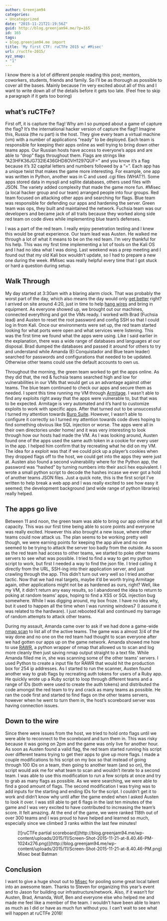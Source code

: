 ```yaml
---
author: Greenjam94
categories:
- Uncategorized
date: "2015-11-21T21:19:56Z"
guid: http://blog.greenjam94.me/?p=165
id: 165
tags:
- blog.greenjam94.me import
title: 'My first CTF: ruCTFe 2015 w/ #Misec'
url: /ructfe-2015/
xyz_smap:
- "1"
---
```


I know there is a lot of different people reading this post; mentors, coworkers, students, friends and family. So I’ll be as thorough as possible to cover all the bases. Mainly because I’m very excited about all of this and I want to write down all of the details before it gets too late. (Feel free to skip a paragraph if it gets too boring)

## what’s ruCTFe?

First off, it is capture the flag! Why am I so pumped about a game of capture the flag? It’s the international hacker version of capture the flag!! Imagine this, Russia (the ru part) is the host. They give every team a virtual machine (vm) with a number of applications “ready” to be deployed. Each team is responsible for keeping their apps online as well trying to bring down other teams apps. Our Russian hosts have access to everyone’s apps and are able to “drop” flags throughout them. Flags are strings like “A23HFK36JG732IE436GHD8OVH1297QUF=” and you know it’s a flag because it’s 32 capital letters and numbers followed by a “=”. Each app has a unique twist that makes the game more interesting. For example, one app was written in Python, another was in C and used .cgi files (WHAT?). Some apps stored data in mysqli and sqllite databases, others used files with JSON. The variety added complexity that made the game more fun. #Misec (a local hacker group and our team) arranged people into four groups. Red team focused on attacking other apps and searching for flags. Blue team was responsible for defending our apps and hardening the server. Green team was ops, they built and maintained the network. Fuchsia team was our developers and became jack of all traits because they worked along side red team on code dives while implementing blue team’s defenses.

I was a part of the red team. I really enjoy penetration testing and I knew this would be great experience. Our team lead was Austen. He walked me through a lot of what it means to be on the red team. I’m very thankful for his help. This was my first time implementing a lot of tools on the Kali OS and I had no idea what I was doing. Last weekend was a prep meeting and I found out that my old Kali box wouldn’t update, so I had to prepare a new one during the week. #Misec was really helpful every time that I got stuck or hard a question during setup.

## Walk Through

My day started at 3:30am with a blaring alarm clock. That was probably the worst part of the day, which also means the day would only [get better](https://twitter.com/taco_pirate/status/667988845036773376) right? I arrived on site around 4:20, just in time to help [hang wires](https://twitter.com/InfoSystir/status/668000750052749312) and bring in equipment. As everyone showed up, we brought out our machines, connected everything and got the VMs ready. I worked with Brad (Fuchsia lead) and Austen to reset the root password and config SSH so that I could log in from Kali. Once our environments were set up, the red team started looking for what ports were open and what services were listening. This was the first time we found what the apps were using. Like I said earlier in the explanation, there was a wide range of databases and languages at our disposal. Brad dumped the databases and passed it around for others to try and understand while Amanda (<span class="s1">El Conquistador and Blue team leader</span>) searched for passwords and configurations that needed to be updated. Otherwise other teams could use the default accounts to own us.

Throughout the morning, the green team worked to get the apps online. As they did that, the red &amp; fuchsia teams searched high and low for vulnerabilities in our VMs that would get us an advantage against other teams. The blue team continued to check our apps and secure them as needed. I spent this time running my VM through [Armitage](http://tools.kali.org/exploitation-tools/armitage). I wasn’t able to find any exploits right away that the apps were vulnerable to, but that was to be expected. Armitage is very automated and it’s hard to customize exploits to work with specific apps. After that turned out to be unsuccessful I turned my attention towards [Burp Suite](http://tools.kali.org/web-applications/burpsuite). However, I wasn’t able to configure it correctly so I turned my attention towards code dives hoping to find something obvious like SQL injection or worse. The apps were all in their own directories under home/ and it was very interesting to look through how our hosts had made the VM. As I was looking around, Austen found one of the apps used the same auth token in a cookie for every user in the app. I helped him confirm that by recreating what he did on my VM. The idea for a exploit was that if we could pick up a player’s cookies when they dropped flags off to the host, we could get into the apps they were just at. Austen also found a second vulnerability where for the Python app, the password was “hashed” by turning numbers into their ascii hex equivalent. I wrote a small python script to decode the hashes incase we ever got a hold of another teams JSON files. Just a quick note, this is the first script I’ve written to help break a web app and I was really excited to see how easy it seemed; the development background (and wide range of python libraries) really helped.

## The apps go live

Between 11 and noon, the green team was able to bring our app online at full capacity. This was our first time being able to score points and everyone was really excited. However this also brought a new issue, where other teams could now attack us. The plan seems to be working pretty well though, we were earning points for keeping the app alive and no one seemed to be trying to attack the server too badly from the outside. As soon as the red team had access to other teams, we started to poke other teams servers to see what was possible. I tried to find a way to get my python script to work, but first I needed a way to find the json file. I tried calling it directly from the URL, SSH-ing into their application server, and just crawling through the app. This didn’t turn out very well so I tried another tactic. Now that we had real targets, maybe it’d be worth trying Armitage again, other applications might not be as hardened as ours, right? Well, like my VM, it didn’t return any easy results, so I abandoned the idea to return to poking at random teams’ apps, hoping to find a XSS or SQL injection bug somewhere. While I was digging around, my box froze. I have no idea why, but it used to happen all the time when I was running windows7 (I assume it was related to the hardware). I just rebooted Kali and continued my barrage of random attempts to attack other teams.

During my assault, Amanda came over to ask if we had done a game-wide [nmap scan](http://tools.kali.org/information-gathering/nmap) to list all of the active teams. The game was a almost 3/4 of the way done and no one on the red team had thought to scan everyone after we had gotten our apps up on the game network. Amanda showed me how to use [RAWR](https://bitbucket.org/al14s/rawr/overview), a python wrapper of nmap that allowed us to scan and log more cleanly then just saving nmap output straight to a text file. While Amanda filled me in, she was scanning some of the other teams’ servers. I used Python to create a input file for RAWR that would hit the production box for 254 ip addresses. As I started to run the scanner, Austen found another way to grab flags by recreating auth tokens for users of a Ruby app. He quickly wrote up a Ruby script to loop through different teams and a range of IDs (both were used to create the auth tokens) and distributed the code amongst the red team to try and crack as many teams as possible. He ran the code first and started to find flags on the other teams servers, however when he went to turn them in, the host’s scoreboard server was having connection issues.

## Down to the wire

Since there were issues from the host, we tried to hold onto flags until we were able to reconnect to the scoreboard and turn them in. This was risky because it was going on 2pm and the game was only live for another hour. As soon as Austen found a valid flag, the red team started running his script over different teams trying to get their apps to give up more flags. I made a couple modifications to his script on my box so that instead of going through 100 IDs on a team, then going to another team (and so on), the script would ask me for what team to scan and wouldn’t iterate to a second team. I was able to use this modification to run a few scripts at once and try to grab as many flags as possible. As we were searching, we were able to find a good amount of flags. The second modification I was trying was to add inputs for the starting and ending IDs for the script. I couldn’t get it to work and didn’t know why until after the game ended when I asked Austen to look it over. I was still able to get 6 flags in the last ten minutes of the game and I was very excited to have contributed to increasing the team’s score. It felt amazing. At the end of the game, we were ranked 118th out of over 300 teams and I was proud to have helped and learned so much, especially since we climbed 3 ranks within the last few minutes!

<figure aria-describedby="caption-attachment-166" class="wp-caption aligncenter" id="attachment_166" style="width: 474px">[![ruCTFe partial scoreboard](http://blog.greenjam94.me/wp-content/uploads/2015/11/Screen-Shot-2015-11-21-at-8.40.46-PM-1024x276.png)](http://blog.greenjam94.me/wp-content/uploads/2015/11/Screen-Shot-2015-11-21-at-8.40.46-PM.png)<figcaption class="wp-caption-text" id="caption-attachment-166">Misec beat Batman</figcaption></figure>

## Conclusion

I want to give a huge shout out to [Misec](http://www.michsec.org) for pooling some great local talent into an awesome team. Thanks to Steven for organizing this year’s event and to Jason for building our infrastructure/network. Also, if it wasn’t for Austen, Brad, Amanda, Wolf, Ben and everyone else who helped me and made me feel like a member of the team. I wouldn’t have been able to learn as much as I did or have as much fun without you. I can’t wait to see what will happen at ruCTFe 2016!